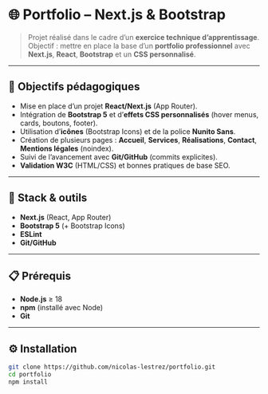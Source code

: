 # 🌐 Portfolio – Next.js & Bootstrap

> Projet réalisé dans le cadre d’un **exercice technique d’apprentissage**.  
> Objectif : mettre en place la base d’un **portfolio professionnel** avec **Next.js**, **React**, **Bootstrap** et un **CSS personnalisé**.

---

## 🎯 Objectifs pédagogiques

- Mise en place d’un projet **React/Next.js** (App Router).
- Intégration de **Bootstrap 5** et d’**effets CSS personnalisés** (hover menus, cards, boutons, footer).
- Utilisation d’**icônes** (Bootstrap Icons) et de la police **Nunito Sans**.
- Création de plusieurs pages : **Accueil**, **Services**, **Réalisations**, **Contact**, **Mentions légales** (noindex).
- Suivi de l’avancement avec **Git/GitHub** (commits explicites).
- **Validation W3C** (HTML/CSS) et bonnes pratiques de base SEO.

---

## 🧰 Stack & outils

- **Next.js** (React, App Router)
- **Bootstrap 5** (+ Bootstrap Icons)
- **ESLint**
- **Git/GitHub**

---

## 📋 Prérequis

- **Node.js** ≥ 18
- **npm** (installé avec Node)
- **Git**

---

## ⚙️ Installation

```bash
git clone https://github.com/nicolas-lestrez/portfolio.git
cd portfolio
npm install
```
